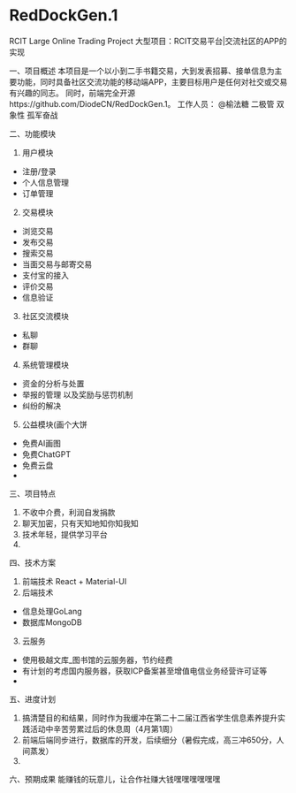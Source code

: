 # RedDockGen.1
RCIT Large Online Trading Project
大型项目：RCIT交易平台|交流社区的APP的实现

一、项目概述
本项目是一个以小到二手书籍交易，大到发表招募、接单信息为主要功能，同时具备社区交流功能的移动端APP，主要目标用户是任何对社交或交易有兴趣的同志。
同时，前端完全开源https://github.com/DiodeCN/RedDockGen.1。
工作人员：
@榆法糖 二极管 双象性 
孤军奋战

二、功能模块
1. 用户模块
- 注册/登录 
- 个人信息管理
- 订单管理
2. 交易模块
- 浏览交易
- 发布交易
- 搜索交易
- 当面交易与邮寄交易
- 支付宝的接入
- 评价交易
- 信息验证
3. 社区交流模块
- 私聊
- 群聊
4. 系统管理模块
- 资金的分析与处置
- 举报的管理 以及奖励与惩罚机制
- 纠纷的解决
5. 公益模块(画个大饼
- 免费AI画图
- 免费ChatGPT
- 免费云盘
- 
三、项目特点
1. 不收中介费，利润自发捐款
2. 聊天加密，只有天知地知你知我知
3. 技术年轻，提供学习平台
4. 
四、技术方案
1. 前端技术
 React + Material-UI
2. 后端技术
- 信息处理GoLang
- 数据库MongoDB
3. 云服务
- 使用极越文库_图书馆的云服务器，节约经费
- 有计划的考虑国内服务器，获取ICP备案甚至增值电信业务经营许可证等
- 
五、进度计划
1. 搞清楚目的和结果，同时作为我缓冲在第二十二届江西省学生信息素养提升实践活动中辛苦劳累过后的休息周（4月第1周）
2. 前端后端同步进行，数据库的开发，后续细分（暑假完成，高三冲650分，人间蒸发）
3. 
六、预期成果
能赚钱的玩意儿，让合作社赚大钱嘿嘿嘿嘿嘿嘿

